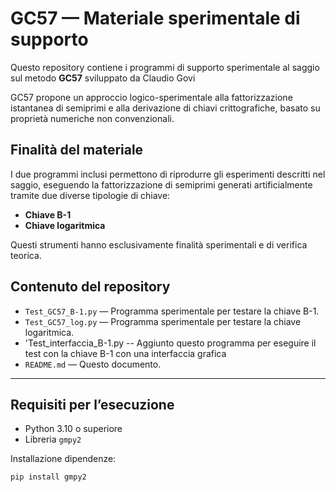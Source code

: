 # GC57 — Materiale sperimentale di supporto

Questo repository contiene i programmi di supporto sperimentale al saggio sul metodo **GC57** sviluppato da Claudio Govi

GC57 propone un approccio logico-sperimentale alla fattorizzazione istantanea di semiprimi e alla derivazione di chiavi crittografiche, basato su proprietà numeriche non convenzionali.

## Finalità del materiale

I due programmi inclusi permettono di riprodurre gli esperimenti descritti nel saggio, eseguendo la fattorizzazione di semiprimi generati artificialmente tramite due diverse tipologie di chiave:

- **Chiave B-1**
- **Chiave logaritmica**

Questi strumenti hanno esclusivamente finalità sperimentali e di verifica teorica.

## Contenuto del repository
- `Test_GC57_B-1.py` — Programma sperimentale per testare la chiave B-1.
- `Test_GC57_log.py` — Programma sperimentale per testare la chiave logaritmica.
- 'Test_interfaccia_B-1.py -- Aggiunto questo programma per eseguire il test con la chiave B-1 con una interfaccia grafica
- `README.md` — Questo documento.

---

## Requisiti per l’esecuzione

- Python 3.10 o superiore
- Libreria `gmpy2`

Installazione dipendenze:

```bash
pip install gmpy2
